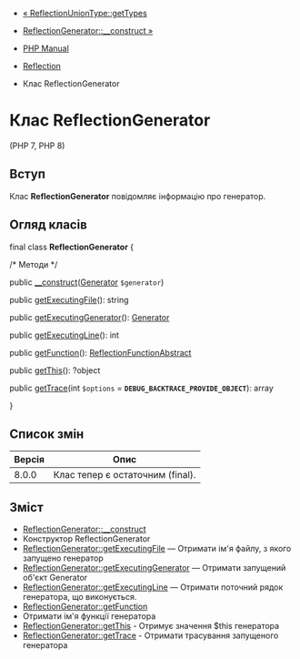 - [« ReflectionUnionType::getTypes](reflectionuniontype.gettypes.md)
- [ReflectionGenerator::\_\_construct »](reflectiongenerator.construct.md)

- [PHP Manual](index.md)
- [Reflection](book.reflection.md)
- Клас ReflectionGenerator

# Клас ReflectionGenerator

(PHP 7, PHP 8)

## Вступ

Клас **ReflectionGenerator** повідомляє інформацію про генератор.

## Огляд класів

final class **ReflectionGenerator** {

/\* Методи \*/

public
[\_\_construct](reflectiongenerator.construct.md)([Generator](class.generator.md)
`$generator`)

public [getExecutingFile](reflectiongenerator.getexecutingfile.md)():
string

public
[getExecutingGenerator](reflectiongenerator.getexecutinggenerator.md)():
[Generator](class.generator.md)

public [getExecutingLine](reflectiongenerator.getexecutingline.md)():
int

public [getFunction](reflectiongenerator.getfunction.md)():
[ReflectionFunctionAbstract](class.reflectionfunctionabstract.md)

public [getThis](reflectiongenerator.getthis.md)(): ?object

public [getTrace](reflectiongenerator.gettrace.md)(int `$options` =
**`DEBUG_BACKTRACE_PROVIDE_OBJECT`**): array

}

## Список змін

| Версія | Опис                             |
|--------|----------------------------------|
| 8.0.0  | Клас тепер є остаточним (final). |

## Зміст

- [ReflectionGenerator::\_\_construct](reflectiongenerator.construct.md)
- Конструктор ReflectionGenerator
- [ReflectionGenerator::getExecutingFile](reflectiongenerator.getexecutingfile.md)
— Отримати ім'я файлу, з якого запущено генератор
- [ReflectionGenerator::getExecutingGenerator](reflectiongenerator.getexecutinggenerator.md)
— Отримати запущений об'єкт Generator
- [ReflectionGenerator::getExecutingLine](reflectiongenerator.getexecutingline.md)
— Отримати поточний рядок генератора, що виконується.
- [ReflectionGenerator::getFunction](reflectiongenerator.getfunction.md)
- Отримати ім'я функції генератора
- [ReflectionGenerator::getThis](reflectiongenerator.getthis.md) -
Отримує значення $this генератора
- [ReflectionGenerator::getTrace](reflectiongenerator.gettrace.md) -
Отримати трасування запущеного генератора

